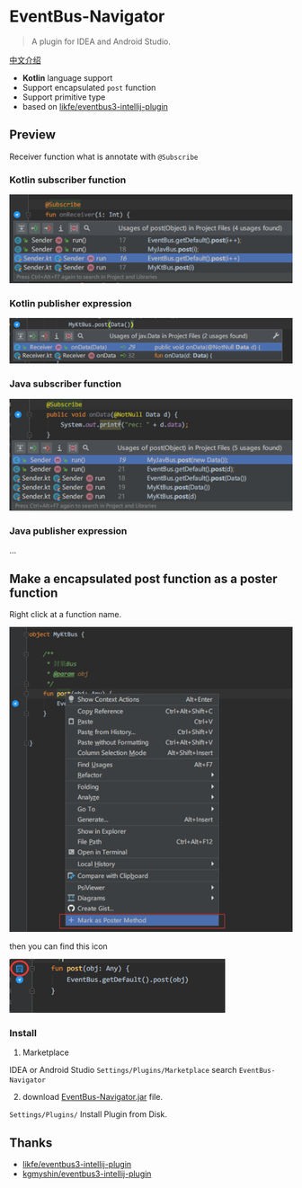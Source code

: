 #  EventBus-Navigator

> A plugin for IDEA and Android Studio.

[中文介绍](ReadMe_zh.md)

- **Kotlin** language support
- Support encapsulated `post` function
- Support primitive type
- based on [likfe/eventbus3-intellij-plugin](https://github.com/likfe/eventbus3-intellij-plugin)

## Preview

Receiver function what is annotate with `@Subscribe`

### Kotlin subscriber function

![](pic/s1.png)

### Kotlin publisher expression

![](pic/s3.png)

### Java subscriber function
![](pic/s6.png)

### Java publisher expression

...


## Make a encapsulated post function as a poster function

  Right click at a function name.

![](pic/s4.png)

then you can find this icon

![](pic/s5.png)


### Install

1. Marketplace

IDEA or Android Studio `Settings/Plugins/Marketplace` search `EventBus-Navigator`

2. download [EventBus-Navigator.jar](https://github.com/Vove7/EventBus-Navigator/blob/master/EventBus-Navigator.jar) file.

`Settings/Plugins/` Install Plugin from Disk.


## Thanks

- [likfe/eventbus3-intellij-plugin](https://github.com/likfe/eventbus3-intellij-plugin)
- [kgmyshin/eventbus3-intellij-plugin](https://github.com/kgmyshin/eventbus3-intellij-plugin)
